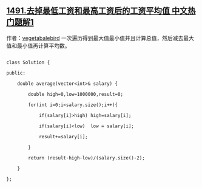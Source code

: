 ## [1491.去掉最低工资和最高工资后的工资平均值 中文热门题解1](https://leetcode.cn/problems/average-salary-excluding-the-minimum-and-maximum-salary/solutions/100000/cyi-ci-bian-li-ping-jun-gong-zi-zhi-by-z-fdl8)

作者：[vegetabalebird](https://leetcode.cn/u/vegetabalebird)
一次遍历得到最大值最小值并且计算总值，然后减去最大值和最小值再计算平均数。
```
class Solution {
public:
    double average(vector<int>& salary) {
        double high=0,low=1000000,result=0;
        for(int i=0;i<salary.size();i++){
            if(salary[i]>high) high=salary[i];
            if(salary[i]<low)  low = salary[i];
            result+=salary[i];
        }
        return (result-high-low)/(salary.size()-2);
    }
};
```
